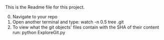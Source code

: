This is the Readme file for this project.

0. Navigate to your repo
1. Open another terminal and type:
	watch -n 0.5 tree .git
2. To view what the git objects' files contain with the SHA of their content run:
	python ExploreGit.py
